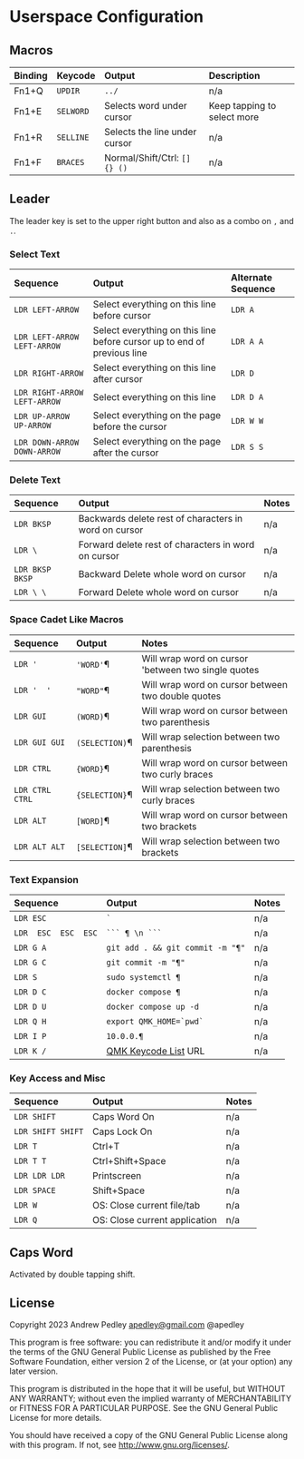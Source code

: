# Userspace Configuration

## Macros

| Binding | Keycode | Output | Description
| :--- | :--- | :--- | :--- |
| Fn1+Q | `UPDIR` | `../` | n/a |
| Fn1+E | `SELWORD` | Selects word under cursor | Keep tapping to select more |
| Fn1+R | `SELLINE` | Selects the line under cursor | n/a |
| Fn1+F | `BRACES` | Normal/Shift/Ctrl: `[] {} ()` | n/a |

## Leader

The leader key is set to the upper right button and also as a combo on `,` and `.`.

### Select Text

| Sequence | Output | Alternate Sequence
| :--- | :--- | :--- |
| `LDR LEFT-ARROW` | Select everything on this line before cursor | `LDR A` |
| `LDR LEFT-ARROW LEFT-ARROW` | Select everything on this line before cursor up to end of previous line | `LDR A A` |
| `LDR RIGHT-ARROW` | Select everything on this line after cursor | `LDR D` |
| `LDR RIGHT-ARROW LEFT-ARROW` | Select everything on this line | `LDR D A` |
| `LDR UP-ARROW  UP-ARROW` | Select everything on the page before the cursor | `LDR W W` |
| `LDR DOWN-ARROW  DOWN-ARROW` | Select everything on the page after the cursor | `LDR S S` |

### Delete Text

| Sequence | Output | Notes
| :--- | :--- | :--- |
| `LDR BKSP` | Backwards delete rest of characters in word on cursor | n/a |
| `LDR \` | Forward delete rest of characters in word on cursor | n/a |
| `LDR BKSP BKSP` | Backward Delete whole word on cursor | n/a |
| `LDR \ \` | Forward Delete whole word on cursor | n/a |

### Space Cadet Like Macros

| Sequence | Output | Notes
| :--- | :--- | :--- |
| `LDR '` | `'WORD'`¶ | Will wrap word on cursor 'between two single quotes |
| `LDR '  '` | `"WORD"`¶ | Will wrap word on cursor between two double quotes |
| `LDR GUI` | `(WORD)`¶ | Will wrap word on cursor between two parenthesis  |
| `LDR GUI GUI` | `(SELECTION)`¶ | Will wrap selection between two parenthesis  |
| `LDR CTRL` | `{WORD}`¶ | Will wrap word on cursor between two curly braces  |
| `LDR CTRL CTRL` | `{SELECTION}`¶ | Will wrap selection between two curly braces  |
| `LDR ALT` | `[WORD]`¶ | Will wrap word on cursor between two brackets  |
| `LDR ALT ALT` | `[SELECTION]`¶ | Will wrap selection between two brackets  |

### Text Expansion

| Sequence | Output | Notes
| :--- | :--- | :--- |
| `LDR ESC` | `` ` `` | n/a |
| `LDR  ESC  ESC  ESC` | ```` ``` ¶ \n ``` ```` | n/a |
| `LDR G A` | `git add . && git commit -m "¶"` | n/a |
| `LDR G C` | `git commit -m "¶"` | n/a |
| `LDR S` | `sudo systemctl ¶` | n/a |
| `LDR D C` | `docker compose ¶` | n/a |
| `LDR D U` | `docker compose up -d` | n/a |
| `LDR Q H` | ``export QMK_HOME=`pwd` `` | n/a |
| `LDR I P` | `10.0.0.¶` | n/a |
| `LDR K /` | [QMK Keycode List](https://docs.qmk.fm/#/keycodes) URL | n/a |

### Key Access and Misc

| Sequence | Output | Notes
| :--- | :--- | :--- |
| `LDR SHIFT` | Caps Word On | n/a |
| `LDR SHIFT SHIFT` | Caps Lock On | n/a |
| `LDR T` | Ctrl+T | n/a |
| `LDR T T` | Ctrl+Shift+Space | n/a |
| `LDR LDR LDR` | Printscreen | n/a |
| `LDR SPACE` | Shift+Space | n/a |
| `LDR W` | OS: Close current file/tab | n/a |
| `LDR Q` | OS: Close current application | n/a |

## Caps Word

Activated by double tapping shift.

## License

Copyright 2023 Andrew Pedley <apedley@gmail.com> @apedley

This program is free software: you can redistribute it and/or modify
it under the terms of the GNU General Public License as published by
the Free Software Foundation, either version 2 of the License, or
(at your option) any later version.

This program is distributed in the hope that it will be useful,
but WITHOUT ANY WARRANTY; without even the implied warranty of
MERCHANTABILITY or FITNESS FOR A PARTICULAR PURPOSE.  See the
GNU General Public License for more details.

You should have received a copy of the GNU General Public License
along with this program.  If not, see <http://www.gnu.org/licenses/>.
